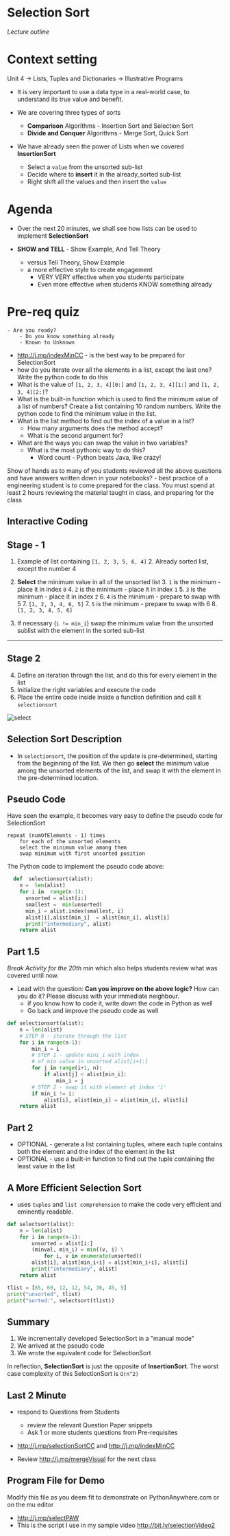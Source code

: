 # Selection Sort

_Lecture outline_

# Context setting

Unit 4 -> Lists, Tuples and Dictionaries -> Illustrative Programs

- It is very important to use a data type in a real-world case, to understand its true value and benefit.
- We are covering three types of sorts

  - **Comparison** Algorithms - Insertion Sort and Selection Sort
  - **Divide and Conquer** Algorithms - Merge Sort, Quick Sort

- We have already seen the power of Lists when we covered **InsertionSort**
  - Select a `value` from the unsorted sub-list
  - Decide where to **insert** it in the already_sorted sub-list
  - Right shift all the values and then insert the `value`

# Agenda

- Over the next 20 minutes, we shall see how lists can be used to implement **SelectionSort**

- **SHOW and TELL** - Show Example, And Tell Theory
  - versus Tell Theory, Show Example
  - a more effective style to create engagement
    - VERY VERY effective when you students participate
    - Even more effective when students KNOW something already

# Pre-req quiz

    - Are you ready?
    	- Do you know something already
    	- Known to Unknown

- http://j.mp/indexMinCC - is the best way to be prepared for SelectionSort
- how do you iterate over all the elements in a list, except the last one? Write the python code to do this
- What is the value of `[1, 2, 3, 4][0:]` and `[1, 2, 3, 4][1:]` and `[1, 2, 3, 4][2:]`?
- What is the built-in function which is used to find the minimum value of a list of numbers? Create a list containing 10 random numbers. Write the python code to find the minimum value in the list.
- What is the list method to find out the index of a value in a list?
  - How many arguments does the method accept?
  - What is the second argument for?
- What are the ways you can swap the value in two variables?
  - What is the most pythonic way to do this?
    - Word count - Python beats Java, like crazy!

Show of hands as to many of you students reviewed all the above questions and have answers written down in your notebooks? - best practice of a engineering student is to come prepared for the class. You must spend at least 2 hours reviewing the material taught in class, and preparing for the class

## Interactive Coding

## Stage - 1

1. Example of list containing `[1, 2, 3, 5, 6, 4]` 2. Already sorted list, except the number 4

2. **Select** the minimum value in all of the unsorted list 3. `1` is the minimum - place it in index `0` 4. `2` is the minimum - place it in index `1` 5. `3` is the minimum - place it in index `2` 6. `4` is the minimum - prepare to swap with 5 7. `[1, 2, 3, 4, 6, 5]` 7. `5` is the minimum - prepare to swap with 6 8. `[1, 2, 3, 4, 5, 6]`

3. If necessary (`i != min_i`) swap the minimum value from the unsorted sublist with the element in the sorted sub-list

---

## Stage 2

4. Define an iteration through the list, and do this for every element in the list
5. Initialize the right variables and execute the code
6. Place the entire code inside inside a function definition and call it `selectionsort`

![select](http://bit.ly/select2PNG)

## Selection Sort Description

- In `selectionsort`, the position of the update is pre-determined, starting from the beginning of the list. We then go **select** the minimum value among the unsorted elements of the list, and swap it with the element in the pre-determined location.

## Pseudo Code

Have seen the example, it becomes very easy to define the pseudo code for SelectionSort

    repeat (numOfElements - 1) times
    	for each of the unsorted elements
    	select the minimum value among them
    	swap minimum with first unsorted position

The Python code to implement the pseudo code above:

```python
  def  selectionsort(alist):
    n =  len(alist)
    for i in  range(n-1):
	  unsorted = alist[i:]
	  smallest =  min(unsorted)
	  min_i = alist.index(smallest, i)
	  alist[i],alist[min_i]  = alist[min_i], alist[i]
	  print("intermediary", alist)
    return alist
```

## Part 1.5

_Break Activity for the 20th min_ which also helps students review what was covered until now.

- Lead with the question: **Can you improve on the above logic?** How can you do it? Please discuss with your immediate neighbour.
  - if you know how to code it, write down the code in Python as well
  - Go back and improve the pseudo code as well

```python
def selectionsort(alist):
    n = len(alist)
    # STEP 0 - iterate through the list
    for i in range(n-1):
        min_i = i
        # STEP 1 - update mini_i with index
        # of min value in unsorted alist[i+1:]
        for j in range(i+1, n):
            if alist[j] < alist[min_i]:
                min_i = j
        # STEP 2 - swap it with element at index 'i'
        if min_i != i:
            alist[i], alist[min_i] = alist[min_i], alist[i]
    return alist
```

## Part 2

- OPTIONAL - generate a list containing tuples, where each tuple contains both the element and the index of the element in the list
- OPTIONAL - use a built-in function to find out the tuple containing the least value in the list

## A More Efficient Selection Sort

- uses `tuples` and `list comprehension` to make the code very efficient and eminently readable.

```python
def selectsort(alist):
    n = len(alist)
    for i in range(n-1):
        unsorted = alist[i:]
        (minval, min_i) = min((v, i) \
            for i, v in enumerate(unsorted))
        alist[i], alist[min_i+i] = alist[min_i+i], alist[i]
        print("intermediary", alist)
    return alist

tlist = [85, 69, 12, 12, 54, 36, 45, 5]
print("unsorted", tlist)
print("sorted:", selectsort(tlist))
```

## Summary

1. We incrementally developed SelectionSort in a "manual mode"
2. We arrived at the pseudo code
3. We wrote the equivalent code for SelectionSort

In reflection, **SelectionSort** is just the opposite of **InsertionSort**. The worst case complexity of this SelectionSort is `O(n^2)`

## Last 2 Minute

- respond to Questions from Students

  - review the relevant Question Paper snippets
  - Ask 1 or more students questions from Pre-requisites

- http://j.mp/selectionSortCC and http://j.mp/indexMinCC
- Review http://j.mp/mergeVisual for the next class

## Program File for Demo

Modify this file as you deem fit to demonstrate on PythonAnywhere.com or on the mu editor

- http://j.mp/selectPAW
- This is the script I use in my sample video http://bit.ly/selectionVideo2

<!--stackedit_data:
eyJoaXN0b3J5IjpbNzQxMDEwMzU2LC0xODAwMjg2NTAzLC05MD
k5ODMyMzUsODc3MTA2MjM3LDE0MTExMzU1MTUsLTExODg0MDQy
NTEsLTE0MTU1NDc3MTIsNjgxMDE2NTA1LDM0NzIzNDgzOSwtMT
I2MDE5NTM0MSwtMTkyNDE4NTM0NiwxNTU2MzEyOTAwLDk3Njc2
OTcwLC04ODc3OTYxOTMsLTExMzM1NTk4NzEsLTE5MzAwNjA3OD
MsLTE1MTAyMzMzNzEsMTA5NjU0NTM0NF19
-->
